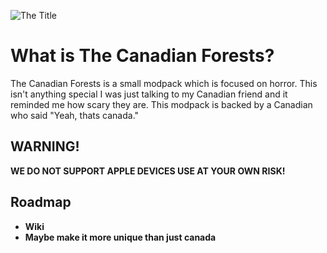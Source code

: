 ![The Title](https://cdn.modrinth.com/data/cached_images/8383a75828c7fdcbc1326bc98768ca3896a7d9d2.png)

# What is The Canadian Forests?

The Canadian Forests is a small modpack which is focused on horror. This isn't anything special I was just talking to my Canadian friend and it reminded me how scary they are. This modpack is backed by a Canadian who said "Yeah, thats canada."

## WARNING!
**WE DO NOT SUPPORT APPLE DEVICES USE AT YOUR OWN RISK!** 

## Roadmap 
- **Wiki**
- **Maybe make it more unique than just canada**
